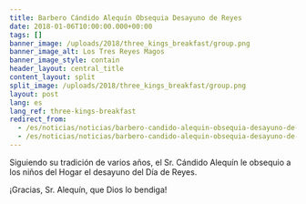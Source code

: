 ```yaml
---
title: Barbero Cándido Alequín Obsequia Desayuno de Reyes
date: 2018-01-06T10:00:00.000+00:00
tags: []
banner_image: /uploads/2018/three_kings_breakfast/group.png
banner_image_alt: Los Tres Reyes Magos
banner_image_style: contain
header_layout: central_title
content_layout: split
split_image: /uploads/2018/three_kings_breakfast/group.png
layout: post
lang: es
lang_ref: three-kings-breakfast
redirect_from:
  - /es/noticias/noticias/barbero-candido-alequin-obsequia-desayuno-de-reyes
  - /es/noticias/noticias/barbero-candido-alequin-obsequia-desayuno-de-reyes/
---
```

Siguiendo su tradición de varios años, el Sr. Cándido Alequín le obsequio a los niños del Hogar el desayuno del Día de Reyes. 

¡Gracias, Sr. Alequín, que Dios lo bendiga!
